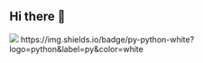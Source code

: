 ## Hi there 👋
<img src="https://github.com/ConstantineBitter/ConstantineBitter/blob/main/Kosmos_54.gif">
https://img.shields.io/badge/py-python-white?logo=python&label=py&color=white

